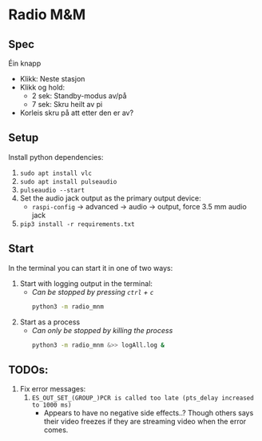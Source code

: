 # Radio M&M

## Spec
Éin knapp
 - Klikk: Neste stasjon
 - Klikk og hold:
   - 2 sek: Standby-modus av/på
   - 7 sek: Skru heilt av pi
 - Korleis skru på att etter den er av?



## Setup
Install python dependencies:

 1. `sudo apt install vlc`
 2. `sudo apt install pulseaudio`
 3. `pulseaudio --start`
 4. Set the audio jack output as the primary output device:
    - `raspi-config` -> advanced -> audio -> output, force 3.5 mm audio jack
 5. `pip3 install -r requirements.txt`


## Start

In the terminal you can start it in one of two ways:
 1. Start with logging output in the terminal:
    - _Can be stopped by pressing `ctrl` + `c`_
      ```sh
      python3 -m radio_mnm
      ```
 2. Start as a process
    - _Can only be stopped by killing the process_
        ```sh
        python3 -m radio_mnm &>> logAll.log &
        ```

## TODOs:

 1. Fix error messages:
    1. `ES_OUT_SET_(GROUP_)PCR is called too late (pts_delay increased to 1000 ms)`
        - Appears to have no negative side effects..? Though others says their video freezes if they are streaming video when the error comes.